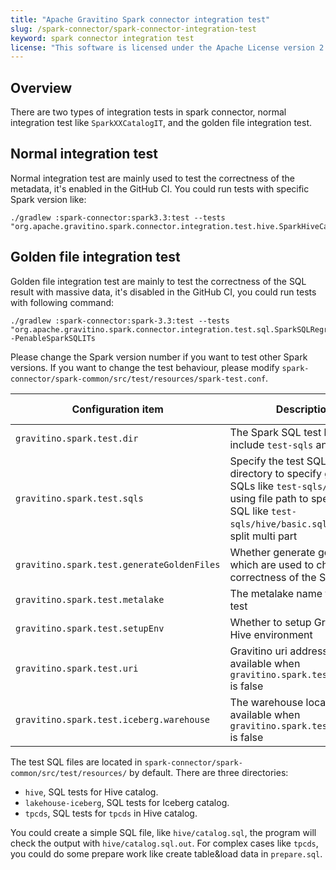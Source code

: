 ```yaml
---
title: "Apache Gravitino Spark connector integration test"
slug: /spark-connector/spark-connector-integration-test
keyword: spark connector integration test
license: "This software is licensed under the Apache License version 2."
---
```


## Overview

There are two types of integration tests in spark connector, normal integration test like `SparkXXCatalogIT`, and the golden file integration test.

## Normal integration test

Normal integration test are mainly used to test the correctness of the metadata, it's enabled in the GitHub CI. You could run tests with specific Spark version like:

```
./gradlew :spark-connector:spark3.3:test --tests "org.apache.gravitino.spark.connector.integration.test.hive.SparkHiveCatalogIT33.testCreateHiveFormatPartitionTable"
```

## Golden file integration test

Golden file integration test are mainly to test the correctness of the SQL result with massive data, it's disabled in the GitHub CI, you could run tests with following command:

```
./gradlew :spark-connector:spark-3.3:test --tests  "org.apache.gravitino.spark.connector.integration.test.sql.SparkSQLRegressionTest33" -PenableSparkSQLITs
```

Please change the Spark version number if you want to test other Spark versions.
If you want to change the test behaviour, please modify `spark-connector/spark-common/src/test/resources/spark-test.conf`.

| Configuration item                         | Description                                                                                                                                                                            | Default value                                        | Required | Since Version    |
|--------------------------------------------|----------------------------------------------------------------------------------------------------------------------------------------------------------------------------------------|------------------------------------------------------|----------|------------------|
| `gravitino.spark.test.dir`                 | The Spark SQL test base dir, include `test-sqls` and `data`.                                                                                                                           | `spark-connector/spark-common/src/test/resources/`   | No       | 0.6.0-incubating |
| `gravitino.spark.test.sqls`                | Specify the test SQLs, using directory to specify group of SQLs like `test-sqls/hive`, using file path to specify one SQL like `test-sqls/hive/basic.sql`, use `,` to split multi part | run all SQLs                                         | No       | 0.6.0-incubating |
| `gravitino.spark.test.generateGoldenFiles` | Whether generate golden files which are used to check the correctness of the SQL result                                                                                                | false                                                | No       | 0.6.0-incubating |
| `gravitino.spark.test.metalake`            | The metalake name to run the test                                                                                                                                                      | `test`                                               | No       | 0.6.0-incubating |
| `gravitino.spark.test.setupEnv`            | Whether to setup Gravitino and Hive environment                                                                                                                                        | `false`                                              | No       | 0.6.0-incubating |
| `gravitino.spark.test.uri`                 | Gravitino uri address, only available when `gravitino.spark.test.setupEnv` is false                                                                                                    | http://127.0.0.1:8090                                | No       | 0.6.0-incubating |
| `gravitino.spark.test.iceberg.warehouse`   | The warehouse location, only available when `gravitino.spark.test.setupEnv` is false                                                                                                   | hdfs://127.0.0.1:9000/user/hive/warehouse-spark-test | No       | 0.6.0-incubating |

The test SQL files are located in `spark-connector/spark-common/src/test/resources/` by default. There are three directories:
- `hive`, SQL tests for Hive catalog.
- `lakehouse-iceberg`, SQL tests for Iceberg catalog.
- `tpcds`, SQL tests for `tpcds` in Hive catalog.

You could create a simple SQL file, like `hive/catalog.sql`, the program will check the output with `hive/catalog.sql.out`. For complex cases like `tpcds`, you could do some prepare work like create table&load data in `prepare.sql`.
